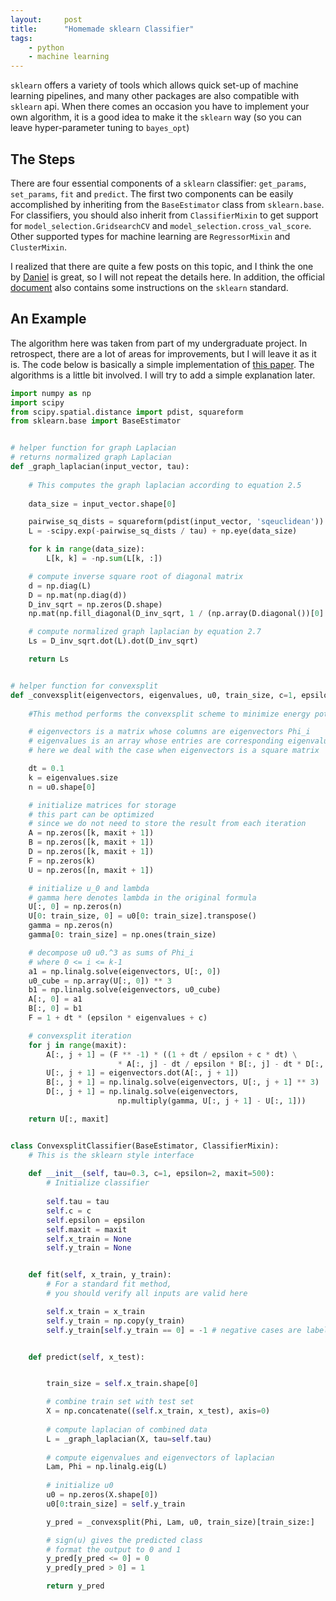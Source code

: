 ```yaml
---
layout:     post
title:      "Homemade sklearn Classifier"
tags:
    - python
    - machine learning
---
```


```sklearn``` offers a variety of tools which allows quick set-up of machine learning pipelines, and many other packages are also compatible with ```sklearn``` api. When there comes an occasion you have to implement your own algorithm, it is a good idea to make it the ```sklearn``` way (so you can leave hyper-parameter tuning to ```bayes_opt```)

## The Steps

There are four essential components of a ```sklearn``` classifier: ```get_params```, ```set_params```, ```fit``` and ```predict```. The first two components can be easily accomplished by inheriting from the ```BaseEstimator``` class from ```sklearn.base```. For classifiers, you should also inherit from ```ClassifierMixin``` to get support for ```model_selection.GridsearchCV``` and ```model_selection.cross_val_score```. Other supported types for machine learning are ```RegressorMixin``` and ```ClusterMixin```.   

I realized that there are quite a few posts on this topic, and I think the one by [Daniel](http://danielhnyk.cz/creating-your-own-estimator-scikit-learn/) is great, so I will not repeat the details here. In addition, the official [document](http://scikit-learn.org/dev/developers/contributing.html#rolling-your-own-estimator) also contains some instructions on the ```sklearn``` standard.  

## An Example

The algorithm here was taken from part of my undergraduate project. In retrospect, there are a lot of areas for improvements, but I will leave it as it is. The code below is basically a simple implementation of [this paper](http://www.dtic.mil/get-tr-doc/pdf?AD=ADA551287). The algorithms is a little bit involved. I will try to add a simple explanation later.     

```python
import numpy as np
import scipy
from scipy.spatial.distance import pdist, squareform
from sklearn.base import BaseEstimator


# helper function for graph Laplacian
# returns normalized graph Laplacian
def _graph_laplacian(input_vector, tau):
    
    # This computes the graph laplacian according to equation 2.5
    
    data_size = input_vector.shape[0]

    pairwise_sq_dists = squareform(pdist(input_vector, 'sqeuclidean'))
    L = -scipy.exp(-pairwise_sq_dists / tau) + np.eye(data_size)

    for k in range(data_size):
        L[k, k] = -np.sum(L[k, :])

    # compute inverse square root of diagonal matrix
    d = np.diag(L)
    D = np.mat(np.diag(d))
    D_inv_sqrt = np.zeros(D.shape)
    np.mat(np.fill_diagonal(D_inv_sqrt, 1 / (np.array(D.diagonal())[0] ** 0.5)))

    # compute normalized graph laplacian by equation 2.7
    Ls = D_inv_sqrt.dot(L).dot(D_inv_sqrt)

    return Ls


# helper function for convexsplit
def _convexsplit(eigenvectors, eigenvalues, u0, train_size, c=1, epsilon=2, maxit=50):
    
    #This method performs the convexsplit scheme to minimize energy potential

    # eigenvectors is a matrix whose columns are eigenvectors Phi_i
    # eigenvalues is an array whose entries are corresponding eigenvalues Lambda_i
    # here we deal with the case when eigenvectors is a square matrix

    dt = 0.1
    k = eigenvalues.size
    n = u0.shape[0]

    # initialize matrices for storage
    # this part can be optimized
    # since we do not need to store the result from each iteration
    A = np.zeros([k, maxit + 1])
    B = np.zeros([k, maxit + 1])
    D = np.zeros([k, maxit + 1])
    F = np.zeros(k)
    U = np.zeros([n, maxit + 1])

    # initialize u_0 and lambda
    # gamma here denotes lambda in the original formula
    U[:, 0] = np.zeros(n)
    U[0: train_size, 0] = u0[0: train_size].transpose()
    gamma = np.zeros(n)
    gamma[0: train_size] = np.ones(train_size)

    # decompose u0 u0.^3 as sums of Phi_i
    # where 0 <= i <= k-1
    a1 = np.linalg.solve(eigenvectors, U[:, 0])
    u0_cube = np.array(U[:, 0]) ** 3
    b1 = np.linalg.solve(eigenvectors, u0_cube)
    A[:, 0] = a1
    B[:, 0] = b1
    F = 1 + dt * (epsilon * eigenvalues + c)

    # convexsplit iteration
    for j in range(maxit):
        A[:, j + 1] = (F ** -1) * ((1 + dt / epsilon + c * dt) \
                        * A[:, j] - dt / epsilon * B[:, j] - dt * D[:, j])
        U[:, j + 1] = eigenvectors.dot(A[:, j + 1])
        B[:, j + 1] = np.linalg.solve(eigenvectors, U[:, j + 1] ** 3)
        D[:, j + 1] = np.linalg.solve(eigenvectors, 
                        np.multiply(gamma, U[:, j + 1] - U[:, 1]))

    return U[:, maxit]


class ConvexsplitClassifier(BaseEstimator, ClassifierMixin):
    # This is the sklearn style interface
    
    def __init__(self, tau=0.3, c=1, epsilon=2, maxit=500):
        # Initialize classifier
        
        self.tau = tau
        self.c = c
        self.epsilon = epsilon
        self.maxit = maxit
        self.x_train = None
        self.y_train = None


    def fit(self, x_train, y_train):
        # For a standard fit method,
        # you should verify all inputs are valid here

        self.x_train = x_train
        self.y_train = np.copy(y_train)
        self.y_train[self.y_train == 0] = -1 # negative cases are labelled as -1


    def predict(self, x_test):


        train_size = self.x_train.shape[0]

        # combine train set with test set
        X = np.concatenate((self.x_train, x_test), axis=0)
        
        # compute laplacian of combined data
        L = _graph_laplacian(X, tau=self.tau)
        
        # compute eigenvalues and eigenvectors of laplacian
        Lam, Phi = np.linalg.eig(L)
        
        # initialize u0
        u0 = np.zeros(X.shape[0])
        u0[0:train_size] = self.y_train

        y_pred = _convexsplit(Phi, Lam, u0, train_size)[train_size:]

        # sign(u) gives the predicted class
        # format the output to 0 and 1
        y_pred[y_pred <= 0] = 0
        y_pred[y_pred > 0] = 1

        return y_pred

```
